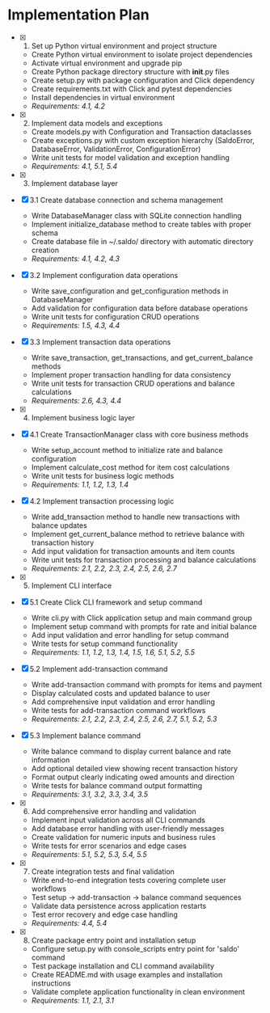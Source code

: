 # Implementation Plan

- [x] 1. Set up Python virtual environment and project structure

  - Create Python virtual environment to isolate project dependencies
  - Activate virtual environment and upgrade pip
  - Create Python package directory structure with **init**.py files
  - Create setup.py with package configuration and Click dependency
  - Create requirements.txt with Click and pytest dependencies
  - Install dependencies in virtual environment
  - _Requirements: 4.1, 4.2_

- [x] 2. Implement data models and exceptions

  - Create models.py with Configuration and Transaction dataclasses
  - Create exceptions.py with custom exception hierarchy (SaldoError, DatabaseError, ValidationError, ConfigurationError)
  - Write unit tests for model validation and exception handling
  - _Requirements: 4.1, 5.1, 5.4_

- [x] 3. Implement database layer
- [x] 3.1 Create database connection and schema management

  - Write DatabaseManager class with SQLite connection handling
  - Implement initialize_database method to create tables with proper schema
  - Create database file in ~/.saldo/ directory with automatic directory creation
  - _Requirements: 4.1, 4.2, 4.3_

- [x] 3.2 Implement configuration data operations

  - Write save_configuration and get_configuration methods in DatabaseManager
  - Add validation for configuration data before database operations
  - Write unit tests for configuration CRUD operations
  - _Requirements: 1.5, 4.3, 4.4_

- [x] 3.3 Implement transaction data operations

  - Write save_transaction, get_transactions, and get_current_balance methods
  - Implement proper transaction handling for data consistency
  - Write unit tests for transaction CRUD operations and balance calculations
  - _Requirements: 2.6, 4.3, 4.4_

- [x] 4. Implement business logic layer
- [x] 4.1 Create TransactionManager class with core business methods

  - Write setup_account method to initialize rate and balance configuration
  - Implement calculate_cost method for item cost calculations
  - Write unit tests for business logic methods
  - _Requirements: 1.1, 1.2, 1.3, 1.4_

- [x] 4.2 Implement transaction processing logic

  - Write add_transaction method to handle new transactions with balance updates
  - Implement get_current_balance method to retrieve balance with transaction history
  - Add input validation for transaction amounts and item counts
  - Write unit tests for transaction processing and balance calculations
  - _Requirements: 2.1, 2.2, 2.3, 2.4, 2.5, 2.6, 2.7_

- [x] 5. Implement CLI interface
- [x] 5.1 Create Click CLI framework and setup command

  - Write cli.py with Click application setup and main command group
  - Implement setup command with prompts for rate and initial balance
  - Add input validation and error handling for setup command
  - Write tests for setup command functionality
  - _Requirements: 1.1, 1.2, 1.3, 1.4, 1.5, 1.6, 5.1, 5.2, 5.5_

- [x] 5.2 Implement add-transaction command

  - Write add-transaction command with prompts for items and payment
  - Display calculated costs and updated balance to user
  - Add comprehensive input validation and error handling
  - Write tests for add-transaction command workflows
  - _Requirements: 2.1, 2.2, 2.3, 2.4, 2.5, 2.6, 2.7, 5.1, 5.2, 5.3_

- [x] 5.3 Implement balance command

  - Write balance command to display current balance and rate information
  - Add optional detailed view showing recent transaction history
  - Format output clearly indicating owed amounts and direction
  - Write tests for balance command output formatting
  - _Requirements: 3.1, 3.2, 3.3, 3.4, 3.5_

- [x] 6. Add comprehensive error handling and validation

  - Implement input validation across all CLI commands
  - Add database error handling with user-friendly messages
  - Create validation for numeric inputs and business rules
  - Write tests for error scenarios and edge cases
  - _Requirements: 5.1, 5.2, 5.3, 5.4, 5.5_

- [x] 7. Create integration tests and final validation

  - Write end-to-end integration tests covering complete user workflows
  - Test setup → add-transaction → balance command sequences
  - Validate data persistence across application restarts
  - Test error recovery and edge case handling
  - _Requirements: 4.4, 5.4_

- [x] 8. Create package entry point and installation setup
  - Configure setup.py with console_scripts entry point for 'saldo' command
  - Test package installation and CLI command availability
  - Create README.md with usage examples and installation instructions
  - Validate complete application functionality in clean environment
  - _Requirements: 1.1, 2.1, 3.1_
